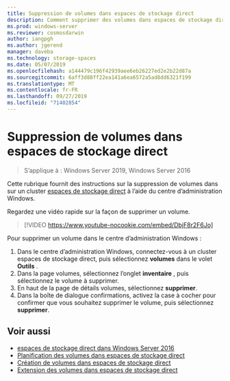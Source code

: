 ```yaml
---
title: Suppression de volumes dans espaces de stockage direct
description: Comment supprimer des volumes dans espaces de stockage direct à l’aide du centre d’administration Windows.
ms.prod: windows-server
ms.reviewer: cosmosdarwin
author: iangpgh
ms.author: jgerend
manager: daveba
ms.technology: storage-spaces
ms.date: 05/07/2019
ms.openlocfilehash: a144479c196f42939aee6eb26227ed2e2b22d87a
ms.sourcegitcommit: 6aff3d88ff22ea141a6ea6572a5ad8dd6321f199
ms.translationtype: MT
ms.contentlocale: fr-FR
ms.lasthandoff: 09/27/2019
ms.locfileid: "71402854"
---
```

# <a name="deleting-volumes-in-storage-spaces-direct"></a>Suppression de volumes dans espaces de stockage direct
> S’applique à : Windows Server 2019, Windows Server 2016

Cette rubrique fournit des instructions sur la suppression de volumes dans sur un cluster [espaces de stockage direct](storage-spaces-direct-overview.md) à l’aide du centre d’administration Windows.

Regardez une vidéo rapide sur la façon de supprimer un volume.

> [!VIDEO https://www.youtube-nocookie.com/embed/DbjF8r2F6Jo]

Pour supprimer un volume dans le centre d’administration Windows :

1. Dans le centre d’administration Windows, connectez-vous à un cluster espaces de stockage direct, puis sélectionnez **volumes** dans le volet **Outils** .
2. Dans la page volumes, sélectionnez l’onglet **inventaire** , puis sélectionnez le volume à supprimer.
4. En haut de la page de détails volumes, sélectionnez **supprimer**.
5. Dans la boîte de dialogue confirmations, activez la case à cocher pour confirmer que vous souhaitez supprimer le volume, puis sélectionnez **supprimer**.

## <a name="see-also"></a>Voir aussi

- [espaces de stockage direct dans Windows Server 2016](storage-spaces-direct-overview.md)
- [Planification des volumes dans espaces de stockage direct](plan-volumes.md)
- [Création de volumes dans espaces de stockage direct](create-volumes.md)
- [Extension des volumes dans espaces de stockage direct](resize-volumes.md)
